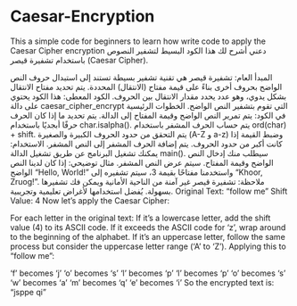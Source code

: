 # Caesar-Encryption
This a simple code for beginners  to learn how write code to apply the Caesar Cipher encryption
دعني أشرح لك هذا الكود البسيط لتشفير النصوص باستخدام تشفيرة قيصر (Caesar Cipher).

المبدأ العام:
تشفيرة قيصر هي تقنية تشفير بسيطة تستند إلى استبدال حروف النص الواضح بحروف أخرى بناءً على قيمة مفتاح (الانتقال) المحددة.
يتم تحديد مفتاح الانتقال بشكل يدوي، وهو عدد يحدد مقدار الانتقال بين الحروف.
الكود المعطى:
هذا الكود يحتوي على دالة caesar_cipher_encrypt التي تقوم بتشفير النص الواضح.
الخطوات الرئيسية في الكود:
يتم تمرير النص الواضح وقيمة المفتاح إلى الدالة.
يتم تحديد ما إذا كان الحرف حرفًا أبجديًا باستخدام char.isalpha().
يتم حساب الحرف المشفر باستخدام ord(char) + shift.
يتم التحقق من حدود الحروف الكبيرة والصغيرة (A-Z و a-z) وضبط القيمة إذا كانت أكبر من حدود الحروف.
يتم إضافة الحرف المشفر إلى النص المشفر.
الاستخدام:
يمكنك تشغيل البرنامج عن طريق تشغيل الدالة main().
سيطلب منك إدخال النص الواضح وقيمة المفتاح.
سيتم عرض النص المشفر.
مثال توضيحي:
إذا كان لدينا النص الواضح “Hello, World!” واستخدمنا مفتاحًا بقيمة 3، سيتم تشفيره إلى “Khoor, Zruog!”.
ملاحظة:
تشفيرة قيصر غير آمنة من الناحية الأمانية ويمكن فك تشفيرها بسهولة.
يُفضل استخدامها لأغراض تعليمية وتجريبية.
Original Text: “follow me”
Shift Value: 4
Now let’s apply the Caesar Cipher:

For each letter in the original text:
If it’s a lowercase letter, add the shift value (4) to its ASCII code.
If it exceeds the ASCII code for ‘z’, wrap around to the beginning of the alphabet.
If it’s an uppercase letter, follow the same process but consider the uppercase letter range (‘A’ to ‘Z’).
Applying this to “follow me”:

‘f’ becomes ‘j’
‘o’ becomes ‘s’
‘l’ becomes ‘p’
‘l’ becomes ‘p’
‘o’ becomes ‘s’
‘w’ becomes ‘a’
‘m’ becomes ‘q’
‘e’ becomes ‘i’
So the encrypted text is: “jsppe qi”
